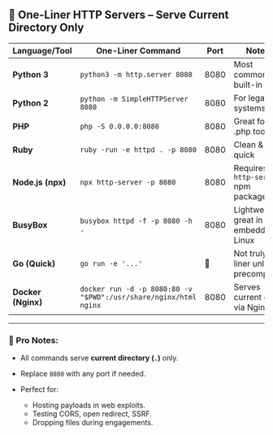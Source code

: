 ## 🚀 One-Liner HTTP Servers – Serve Current Directory Only

| **Language/Tool**  | **One-Liner Command**                                            | **Port** | **Notes**                            |
| ------------------ | ---------------------------------------------------------------- | -------- | ------------------------------------ |
| **Python 3**       | `python3 -m http.server 8080`                                    | 8080     | Most common, built-in                |
| **Python 2**       | `python -m SimpleHTTPServer 8080`                                | 8080     | For legacy systems                   |
| **PHP**            | `php -S 0.0.0.0:8080`                                            | 8080     | Great for .php too                   |
| **Ruby**           | `ruby -run -e httpd . -p 8080`                                   | 8080     | Clean & quick                        |
| **Node.js (npx)**  | `npx http-server -p 8080`                                        | 8080     | Requires `http-server` npm package   |
| **BusyBox**        | `busybox httpd -f -p 8080 -h .`                                  | 8080     | Lightweight, great in embedded Linux |
| **Go (Quick)**     | `go run -e '...'`                                                | 🤯       | Not truly 1-liner unless precompiled |
| **Docker (Nginx)** | `docker run -d -p 8080:80 -v "$PWD":/usr/share/nginx/html nginx` | 8080     | Serves current dir via Nginx         |

---

### 🧠 Pro Notes:

* All commands serve **current directory (`.`)** only.
* Replace `8080` with any port if needed.
* Perfect for:

  * Hosting payloads in web exploits.
  * Testing CORS, open redirect, SSRF.
  * Dropping files during engagements.
